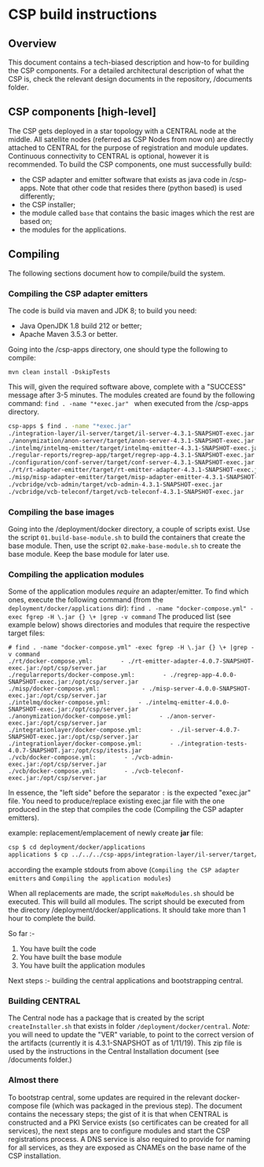 # CSP build instructions

## Overview
This document contains a tech-biased description and how-to for building the 
CSP components. For a detailed architectural description of what the CSP is, check
the relevant design documents in the repository, /documents folder.

## CSP components [high-level]
The CSP gets deployed in a star topology with a CENTRAL node at the middle. All satellite nodes
(referred as CSP Nodes from now on) are directly attached to CENTRAL for the purpose of 
registration and module updates. Continuous connectivity to CENTRAL is optional, however it is 
recommended. To build the CSP components, one must successfully build:
* the CSP adapter and emitter software that exists as java code in /csp-apps. Note that other 
code that resides there (python based) is used differently;
* the CSP installer;
* the module called `base` that contains the basic images which the rest are based on;
* the modules for the applications.

## Compiling
The following sections document how to compile/build the system.

### Compiling the CSP adapter emitters
The code is build via maven and JDK 8; to build you need:
* Java OpenJDK 1.8 build 212 or better;
* Apache Maven 3.5.3 or better.

Going into the /csp-apps directory, one should type the following to compile:

```shell script
mvn clean install -DskipTests
```

This will, given the required software above, complete with a "SUCCESS" message after 3-5 minutes.
The modules created are found by the following command: `find . -name "*exec.jar" ` when executed from
the /csp-apps directory.

```bash
csp-apps $ find . -name "*exec.jar"
./integration-layer/il-server/target/il-server-4.3.1-SNAPSHOT-exec.jar
./anonymization/anon-server/target/anon-server-4.3.1-SNAPSHOT-exec.jar
./intelmq/intelmq-emitter/target/intelmq-emitter-4.3.1-SNAPSHOT-exec.jar
./regular-reports/regrep-app/target/regrep-app-4.3.1-SNAPSHOT-exec.jar
./configuration/conf-server/target/conf-server-4.3.1-SNAPSHOT-exec.jar
./rt/rt-adapter-emitter/target/rt-emitter-adapter-4.3.1-SNAPSHOT-exec.jar
./misp/misp-adapter-emitter/target/misp-adapter-emitter-4.3.1-SNAPSHOT-exec.jar
./vcbridge/vcb-admin/target/vcb-admin-4.3.1-SNAPSHOT-exec.jar
./vcbridge/vcb-teleconf/target/vcb-teleconf-4.3.1-SNAPSHOT-exec.jar
```

### Compiling the base images
Going into the /deployment/docker directory, a couple of scripts exist. Use the script `01.build-base-module.sh`
to build the containers that create the base module. Then, use the script `02.make-base-module.sh` to create
the base module. Keep the base module for later use.

### Compiling the application modules
Some of the application modules _require_ an adapter/emitter. To find which ones, execute the following
command (from the `deployment/docker/applications` dir): `find . -name "docker-compose.yml" -exec fgrep -H \.jar {} \+ |grep -v command`
The produced list (see example below) shows directories and modules that require the respective target files:
```shell script
# find . -name "docker-compose.yml" -exec fgrep -H \.jar {} \+ |grep -v command
./rt/docker-compose.yml:        - ./rt-emitter-adapter-4.0.7-SNAPSHOT-exec.jar:/opt/csp/server.jar
./regularreports/docker-compose.yml:        - ./regrep-app-4.0.0-SNAPSHOT-exec.jar:/opt/csp/server.jar
./misp/docker-compose.yml:            - ./misp-server-4.0.0-SNAPSHOT-exec.jar:/opt/csp/server.jar
./intelmq/docker-compose.yml:        - ./intelmq-emitter-4.0.0-SNAPSHOT-exec.jar:/opt/csp/server.jar
./anonymization/docker-compose.yml:        - ./anon-server-exec.jar:/opt/csp/server.jar
./integrationlayer/docker-compose.yml:        - ./il-server-4.0.7-SNAPSHOT-exec.jar:/opt/csp/server.jar
./integrationlayer/docker-compose.yml:        - ./integration-tests-4.0.7-SNAPSHOT.jar:/opt/csp/itests.jar
./vcb/docker-compose.yml:        - ./vcb-admin-exec.jar:/opt/csp/server.jar
./vcb/docker-compose.yml:        - ./vcb-teleconf-exec.jar:/opt/csp/server.jar
```
In essence, the "left side" before the separator `:` is the expected "exec.jar" file. You need to 
produce/replace existing exec.jar file with the one produced in the step that compiles the code
(Compiling the CSP adapter emitters).

example: replacement/emplacement of newly create **jar** file:
```bash
csp $ cd deployment/docker/applications
applications $ cp ../../../csp-apps/integration-layer/il-server/target/il-server-4.3.1-SNAPSHOT-exec.jar ./integrationlayer/il-server-4.0.7-SNAPSHOT-exec.jar
```
according the example stdouts from above (`Compiling the CSP adapter emitters` and `Compiling the application modules`)

When all replacements are made, the script `makeModules.sh` should be executed. This will build all modules.
The script should be executed from the directory /deployment/docker/applications. It should take more than 1
hour to complete the build.

So far :- 
1. You have built the code
2. You have built the base module
3. You have built the application modules

Next steps :- building the central applications and bootstrapping central.

### Building CENTRAL

The Central node has a package that is created by the script `createInstaller.sh` that exists in 
folder `/deployment/docker/central`. *Note:* you will need to update the "VER" variable, to point to the correct
version of the artifacts (currently it is 4.3.1-SNAPSHOT as of 1/11/19). This zip file is used by the instructions
in the Central Installation document (see /documents folder.)

### Almost there
To bootstrap central, some updates are required in the relevant docker-compose file (which was packaged in 
the previous step). The document contains the necessary steps; the gist of it is that when CENTRAL is constructed
and a PKI Service exists (so certificates can be created for all services), the next steps are to configure modules
and start the CSP registrations process. A DNS service is also required to provide for naming for all services, as
they are exposed as CNAMEs on the base name of the CSP installation. 
